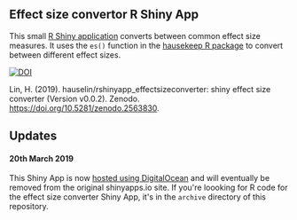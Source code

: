 ## Effect size convertor R Shiny App

This small [R Shiny application](http://escal.site) converts between common effect size measures. It uses the `es()` function in the [hausekeep R package](https://hauselin.github.io/hausekeep/) to convert between different effect sizes.

[![DOI](https://zenodo.org/badge/170142426.svg)](https://zenodo.org/badge/latestdoi/170142426)

Lin, H. (2019). hauselin/rshinyapp_effectsizeconverter: shiny effect size converter (Version v0.0.2). Zenodo. https://doi.org/10.5281/zenodo.2563830.

## Updates

#### 20th March 2019

This Shiny App is now [hosted using DigitalOcean](https://hausetutorials.netlify.com/posts/2019-03-17-dockerize-a-shinyapp-and-host-it-on-your-own-server-with-digitalocean/) and will eventually be removed from the original shinyapps.io site. If you're loooking for R code for the effect size converter Shiny App, it's in the `archive` directory of this repository.

